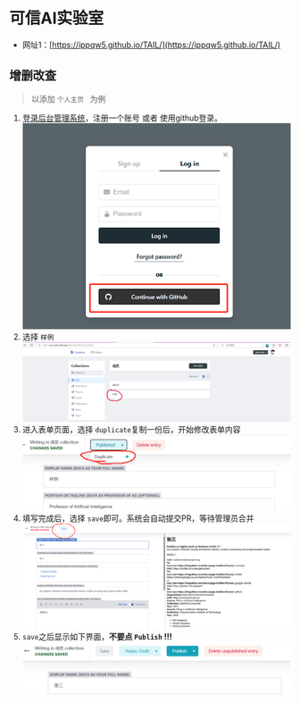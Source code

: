 # 可信AI实验室

- 网址1：[https://ippqw5.github.io/TAIL/](https://ippqw5.github.io/TAIL/)

## 增删改查

> 以添加 `个人主页 ` 为例

1. [登录后台管理系统](https://ecnu-tail.netlify.app/admin/)，注册一个账号 或者 使用github登录。
   ![1732107798699](./assets/media/login.png)
2. 选择 `样例`
   ![cms_admin](./assets/media/cms_admin.png)
3. 进入表单页面，选择 `duplicate`复制一份后，开始修改表单内容
   ![cms_new_author](./assets/media/cms_new_author.png)
4. 填写完成后，选择 `save`即可。系统会自动提交PR，等待管理员合并
   ![cms_new_author_save](./assets/media/cms_new_author_save.png)
5. `save`之后显示如下界面，**不要点 `Publish` !!!**
   ![cms_new_author_saved](./assets/media/cms_new_author_saved.png)
